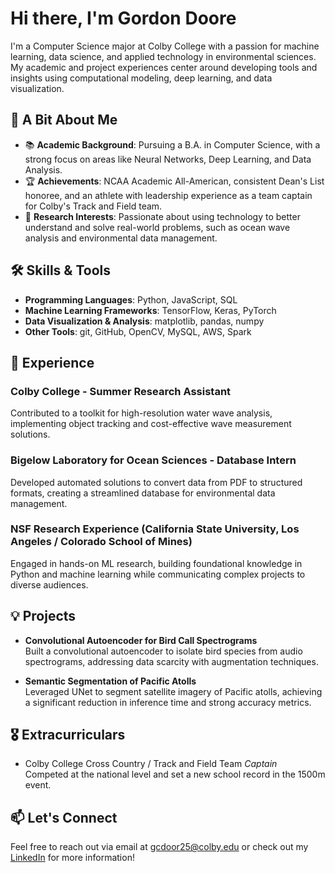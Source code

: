 # Hi there, I'm Gordon Doore

I'm a Computer Science major at Colby College with a passion for machine learning, data science, and applied technology in environmental sciences. My academic and project experiences center around developing tools and insights using computational modeling, deep learning, and data visualization.

## 🌱 A Bit About Me
- 📚 **Academic Background**: Pursuing a B.A. in Computer Science, with a strong focus on areas like Neural Networks, Deep Learning, and Data Analysis.
- 🏆 **Achievements**: NCAA Academic All-American, consistent Dean's List honoree, and an athlete with leadership experience as a team captain for Colby's Track and Field team.
- 🌊 **Research Interests**: Passionate about using technology to better understand and solve real-world problems, such as ocean wave analysis and environmental data management.

## 🛠️ Skills & Tools
- **Programming Languages**: Python, JavaScript, SQL
- **Machine Learning Frameworks**: TensorFlow, Keras, PyTorch
- **Data Visualization & Analysis**: matplotlib, pandas, numpy
- **Other Tools**: git, GitHub, OpenCV, MySQL, AWS, Spark

## 💼 Experience
### Colby College - Summer Research Assistant
Contributed to a toolkit for high-resolution water wave analysis, implementing object tracking and cost-effective wave measurement solutions.

### Bigelow Laboratory for Ocean Sciences - Database Intern
Developed automated solutions to convert data from PDF to structured formats, creating a streamlined database for environmental data management.

### NSF Research Experience (California State University, Los Angeles / Colorado School of Mines)
Engaged in hands-on ML research, building foundational knowledge in Python and machine learning while communicating complex projects to diverse audiences.

## 💡 Projects
- **Convolutional Autoencoder for Bird Call Spectrograms**  
  Built a convolutional autoencoder to isolate bird species from audio spectrograms, addressing data scarcity with augmentation techniques.

- **Semantic Segmentation of Pacific Atolls**  
  Leveraged UNet to segment satellite imagery of Pacific atolls, achieving a significant reduction in inference time and strong accuracy metrics.

## 🎖 Extracurriculars
- Colby College Cross Country / Track and Field Team *Captain*  
  Competed at the national level and set a new school record in the 1500m event.

## 📫 Let's Connect
Feel free to reach out via email at gcdoor25@colby.edu or check out my [LinkedIn](https://www.linkedin.com/in/gordon-doore-a0090a224/) for more information!

